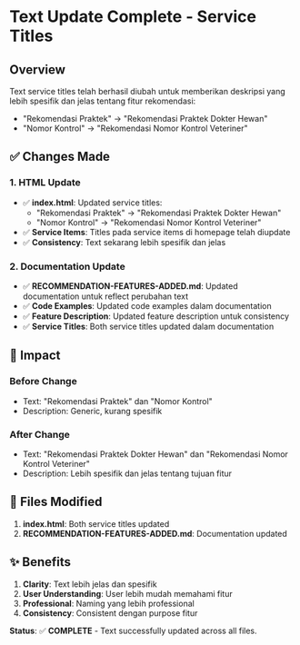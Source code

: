 # Text Update Complete - Service Titles

## Overview
Text service titles telah berhasil diubah untuk memberikan deskripsi yang lebih spesifik dan jelas tentang fitur rekomendasi:
- "Rekomendasi Praktek" → "Rekomendasi Praktek Dokter Hewan"
- "Nomor Kontrol" → "Rekomendasi Nomor Kontrol Veteriner"

## ✅ Changes Made

### 1. **HTML Update**
- ✅ **index.html**: Updated service titles:
  - "Rekomendasi Praktek" → "Rekomendasi Praktek Dokter Hewan"
  - "Nomor Kontrol" → "Rekomendasi Nomor Kontrol Veteriner"
- ✅ **Service Items**: Titles pada service items di homepage telah diupdate
- ✅ **Consistency**: Text sekarang lebih spesifik dan jelas

### 2. **Documentation Update**
- ✅ **RECOMMENDATION-FEATURES-ADDED.md**: Updated documentation untuk reflect perubahan text
- ✅ **Code Examples**: Updated code examples dalam documentation
- ✅ **Feature Description**: Updated feature description untuk consistency
- ✅ **Service Titles**: Both service titles updated dalam documentation

## 🎯 **Impact**

### **Before Change**
- Text: "Rekomendasi Praktek" dan "Nomor Kontrol"
- Description: Generic, kurang spesifik

### **After Change**
- Text: "Rekomendasi Praktek Dokter Hewan" dan "Rekomendasi Nomor Kontrol Veteriner"
- Description: Lebih spesifik dan jelas tentang tujuan fitur

## 📝 **Files Modified**
1. **index.html**: Both service titles updated
2. **RECOMMENDATION-FEATURES-ADDED.md**: Documentation updated

## ✨ **Benefits**
1. **Clarity**: Text lebih jelas dan spesifik
2. **User Understanding**: User lebih mudah memahami fitur
3. **Professional**: Naming yang lebih professional
4. **Consistency**: Consistent dengan purpose fitur

**Status**: ✅ **COMPLETE** - Text successfully updated across all files.
